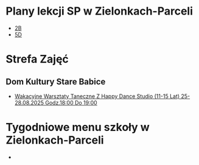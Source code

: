 # Plany lekcji SP w Zielonkach-Parceli

- [2B](https://raw.githubusercontent.com/MarcinVaadin/plany-zajec/refs/heads/main/calendars/synergia/2B.ics)
- [5D](https://raw.githubusercontent.com/MarcinVaadin/plany-zajec/refs/heads/main/calendars/synergia/5D.ics)
# Strefa Zajęć

## Dom Kultury Stare Babice

- [Wakacyjne Warsztaty Taneczne Z Happy Dance Studio (11-15 Lat) 25-28.08.2025 Godz.18:00 Do 19:00](https://raw.githubusercontent.com/MarcinVaadin/plany-zajec/refs/heads/main/calendars/strefazajec/864/73218/73218.ics)
# Tygodniowe menu szkoły w Zielonkach-Parceli

- [](https://raw.githubusercontent.com/MarcinVaadin/plany-zajec/refs/heads/main/calendars/tygodniowemenu/.ics)
